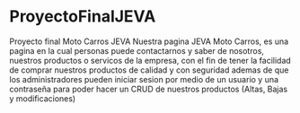 # ProyectoFinalJEVA
Proyecto final Moto Carros JEVA
Nuestra pagina JEVA Moto Carros, es una pagina en la cual personas puede contactarnos y saber de nosotros, nuestros 
productos o servicos de la empresa, con el fin de tener la facilidad de comprar nuestros productos de calidad y con seguridad
ademas de que los administradores pueden iniciar sesion por medio de un usuario y una contraseña para poder hacer un CRUD de nuestros productos
(Altas, Bajas y modificaciones)

